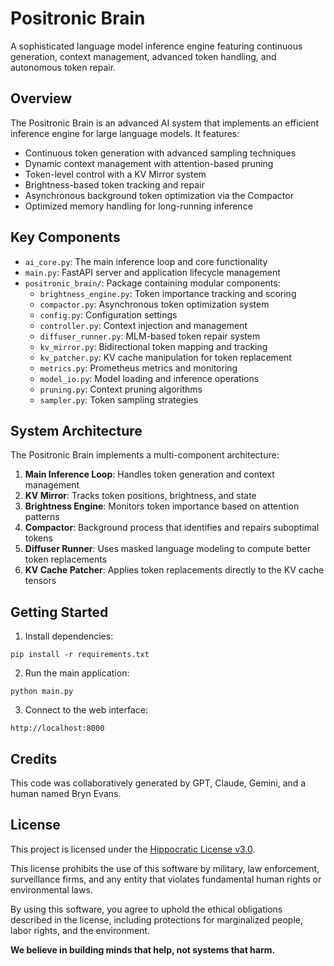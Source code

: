 # Positronic Brain

A sophisticated language model inference engine featuring continuous generation, context management, advanced token handling, and autonomous token repair.

## Overview

The Positronic Brain is an advanced AI system that implements an efficient inference engine for large language models. It features:

- Continuous token generation with advanced sampling techniques
- Dynamic context management with attention-based pruning
- Token-level control with a KV Mirror system
- Brightness-based token tracking and repair
- Asynchronous background token optimization via the Compactor
- Optimized memory handling for long-running inference

## Key Components

- `ai_core.py`: The main inference loop and core functionality
- `main.py`: FastAPI server and application lifecycle management
- `positronic_brain/`: Package containing modular components:
  - `brightness_engine.py`: Token importance tracking and scoring
  - `compactor.py`: Asynchronous token optimization system
  - `config.py`: Configuration settings
  - `controller.py`: Context injection and management
  - `diffuser_runner.py`: MLM-based token repair system
  - `kv_mirror.py`: Bidirectional token mapping and tracking
  - `kv_patcher.py`: KV cache manipulation for token replacement
  - `metrics.py`: Prometheus metrics and monitoring
  - `model_io.py`: Model loading and inference operations
  - `pruning.py`: Context pruning algorithms
  - `sampler.py`: Token sampling strategies

## System Architecture

The Positronic Brain implements a multi-component architecture:

1. **Main Inference Loop**: Handles token generation and context management
2. **KV Mirror**: Tracks token positions, brightness, and state
3. **Brightness Engine**: Monitors token importance based on attention patterns
4. **Compactor**: Background process that identifies and repairs suboptimal tokens
5. **Diffuser Runner**: Uses masked language modeling to compute better token replacements
6. **KV Cache Patcher**: Applies token replacements directly to the KV cache tensors

## Getting Started

1. Install dependencies:
```
pip install -r requirements.txt
```

2. Run the main application:
```
python main.py
```

3. Connect to the web interface:
```
http://localhost:8000
```

## Credits

This code was collaboratively generated by GPT, Claude, Gemini, and a human named Bryn Evans.

## License

This project is licensed under the [Hippocratic License v3.0](https://firstdonoharm.dev/version/3/0/law-mil-sv/).

This license prohibits the use of this software by military, law enforcement, surveillance firms, and any entity that violates fundamental human rights or environmental laws.

By using this software, you agree to uphold the ethical obligations described in the license, including protections for marginalized people, labor rights, and the environment.

**We believe in building minds that help, not systems that harm.**
